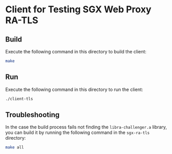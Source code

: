 # Client for Testing SGX Web Proxy RA-TLS
## Build
Execute the following command in this directory to build the client:
```bash
make
```
## Run
Execute the following command in this directory to run the client:
```bash
./client-tls
```

## Troubleshooting
In the case the build process fails not finding the `libra-challenger.a` library, you can build it by running the following command in the `sgx-ra-tls` directory:
```bash
make all
```
